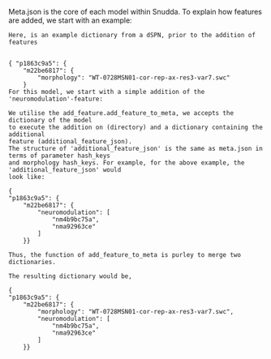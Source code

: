 Meta.json is the core of each model within Snudda. To explain how features are added, we start with an example:
    
    Here, is an example dictionary from a dSPN, prior to the addition of features
    
    
    { "p1863c9a5": {
        "m22be6817": {
            "morphology": "WT-0728MSN01-cor-rep-ax-res3-var7.swc"
        }
    For this model, we start with a simple addition of the 'neuromodulation'-feature:

    We utilise the add_feature.add_feature_to_meta, we accepts the dictionary of the model 
    to execute the addition on (directory) and a dictionary containing the additional 
    feature (additional_feature_json).
    The structure of 'additional_feature_json' is the same as meta.json in terms of parameter hash_keys
    and morphology hash_keys. For example, for the above example, the 'additional_feature_json' would
    look like:

    {
    "p1863c9a5": {
        "m22be6817": {
            "neuromodulation": [
                "nm4b9bc75a",
                "nma92963ce"
            ]
        }}

    Thus, the function of add_feature_to_meta is purley to merge two dictionaries.

    The resulting dictionary would be,

    {
    "p1863c9a5": {
        "m22be6817": {
            "morphology": "WT-0728MSN01-cor-rep-ax-res3-var7.swc",
            "neuromodulation": [
                "nm4b9bc75a",
                "nma92963ce"
            ]
        }}